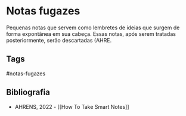 # Notas fugazes

Pequenas notas que servem como lembretes de ideias que surgem de forma expontânea em sua cabeça. Essas notas, após serem tratadas posteriormente, serão descartadas (AHRE.

## Tags

#notas-fugazes


## Bibliografia

- AHRENS, 2022 - [[How To Take Smart Notes]]